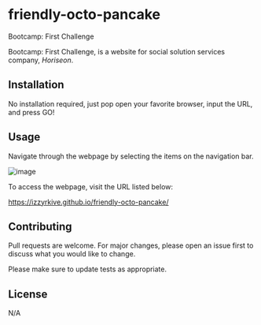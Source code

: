 # friendly-octo-pancake
Bootcamp: First Challenge

Bootcamp: First Challenge, is a website for social solution services company, _Horiseon_.

## Installation

No installation required, just pop open your favorite browser, input the URL, and press GO!

## Usage

Navigate through the webpage by selecting the items on the navigation bar.

![image](https://user-images.githubusercontent.com/119257706/206408588-2ec2617c-0656-4ddf-b2c3-ee2aa33a2e07.png)

To access the webpage, visit the URL listed below:

https://izzyrkive.github.io/friendly-octo-pancake/

## Contributing

Pull requests are welcome. For major changes, please open an issue first
to discuss what you would like to change.

Please make sure to update tests as appropriate.

## License

N/A
